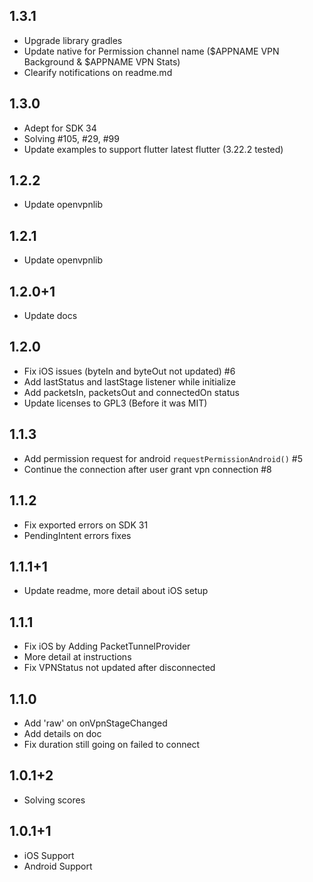 ## 1.3.1
* Upgrade library gradles
* Update native for Permission channel name ($APPNAME VPN Background & $APPNAME VPN Stats)
* Clearify notifications on readme.md
## 1.3.0
* Adept for SDK 34
* Solving #105, #29, #99
* Update examples to support flutter latest flutter (3.22.2 tested)
## 1.2.2
* Update openvpnlib
## 1.2.1
* Update openvpnlib
## 1.2.0+1
* Update docs
## 1.2.0
* Fix iOS issues (byteIn and byteOut not updated) #6
* Add lastStatus and lastStage listener while initialize
* Add packetsIn, packetsOut and connectedOn status
* Update licenses to GPL3 (Before it was MIT)
## 1.1.3
* Add permission request for android ```requestPermissionAndroid()``` #5
* Continue the connection after user grant vpn connection #8
## 1.1.2
* Fix exported errors on SDK 31
* PendingIntent errors fixes
## 1.1.1+1
* Update readme, more detail about iOS setup
## 1.1.1
* Fix iOS by Adding PacketTunnelProvider
* More detail at instructions
* Fix VPNStatus not updated after disconnected
## 1.1.0
* Add 'raw' on onVpnStageChanged
* Add details on doc
* Fix duration still going on failed to connect
## 1.0.1+2
* Solving scores
## 1.0.1+1
* iOS Support
* Android Support
